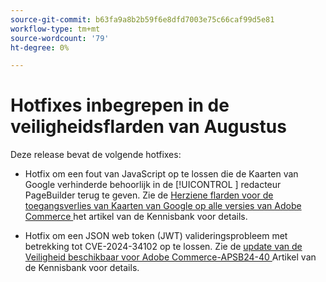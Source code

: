 ```yaml
---
source-git-commit: b63fa9a8b2b59f6e8dfd7003e75c66caf99d5e81
workflow-type: tm+mt
source-wordcount: '79'
ht-degree: 0%

---
```

# Hotfixes inbegrepen in de veiligheidsflarden van Augustus

Deze release bevat de volgende hotfixes:

* Hotfix om een fout van JavaScript op te lossen die de Kaarten van Google verhinderde behoorlijk in de [!UICONTROL **&#x200B;**] redacteur PageBuilder terug te geven. Zie de [ Herziene flarden voor de toegangsverlies van Kaarten van Google op alle versies van Adobe Commerce ](https://experienceleague.adobe.com/nl/docs/commerce-knowledge-base/kb/troubleshooting/site-down-or-unresponsive/revised-patches-for-google-maps-access-loss-on-all-adobe-commerce-versions) het artikel van de Kennisbank voor details.

<!--
ACP2E-3156
ACP2E-3157
ACP2E-3158
ACP2E-3159
-->

* Hotfix om een JSON web token (JWT) valideringsprobleem met betrekking tot CVE-2024-34102 op te lossen. Zie de [ update van de Veiligheid beschikbaar voor Adobe Commerce-APSB24-40 ](https://experienceleague.adobe.com/nl/docs/commerce-knowledge-base/kb/troubleshooting/known-issues-patches-attached/security-update-available-for-adobe-commerce-apsb24-40-revised-to-include-isolated-patch-for-cve-2024-34102) Artikel van de Kennisbank voor details.

<!--
AC-12486
AC-12487
AC-12488
AC-12489
--->